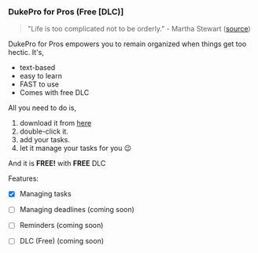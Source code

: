 ### DukePro for Pros (Free [DLC)]

> "Life is too complicated not to be orderly." - Martha Stewart ([source](https://dansilvestre.com/productivity-quotes/))

DukePro for Pros empowers you to remain organized when things get too hectic. It's,

- text-based
- easy to learn
- FAST to use
- Comes with free DLC

All you need to do is,
1. download it from [here](https://github.com/Jxleejiaxin/ip/releases/tag/A-Jar)
2. double-click it.
3. add your tasks.
4. let it manage your tasks for you 😉

And it is **FREE!** with **FREE** DLC

Features:
- [x] Managing tasks
- [ ] Managing deadlines (coming soon)
- [ ] Reminders (coming soon)
- [ ] DLC (Free) (coming soon)

